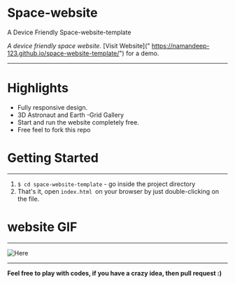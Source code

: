 # Space-website

A Device Friendly Space-website-template

_A device friendly space website._
[Visit Website](" https://namandeep-123.github.io/space-website-template/") for a demo.

---

# Highlights

- Fully responsive design.
- 3D Astronaut and Earth
  -Grid Gallery
- Start and run the website completely free.
- Free feel to fork this repo

# Getting Started

---

1. `$ cd space-website-template` - go inside the project directory
2. That's it, open `index.html `on your browser by just double-clicking on the file.

# website GIF

---

![Here]("https://media.giphy.com/media/x9zUPfJC916G8ff5eS/giphy.gif")

---

**Feel free to play with codes, if you have a crazy idea, then pull request :)**
